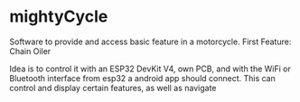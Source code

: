# mightyCycle
Software to provide and access basic feature in a motorcycle. First Feature: Chain Oiler


Idea is to control it with an ESP32 DevKit V4, own PCB, and with the WiFi or Bluetooth interface from esp32 a android app should connect. 
This can control and display certain features, as well as navigate

